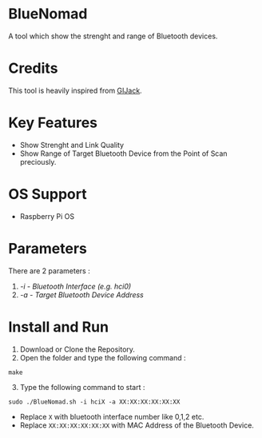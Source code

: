 # BlueNomad
A tool which show the strenght and range of Bluetooth devices.

# Credits
This tool is heavily inspired from [GIJack](https://github.com/GIJack/BlueRanger).

# Key Features
- Show Strenght and Link Quality
- Show Range of Target Bluetooth Device from the Point of Scan preciously.

# OS Support
- Raspberry Pi OS

# Parameters
There are 2 parameters :
1. *-i - Bluetooth Interface (e.g. hci0)*
2. *-a - Target Bluetooth Device Address*

# Install and Run
1. Download or Clone the Repository.
2. Open the folder and type the following command :

```
make
```
3. Type the following command to start :
```
sudo ./BlueNomad.sh -i hciX -a XX:XX:XX:XX:XX:XX
```
- Replace `X` with bluetooth interface number like 0,1,2 etc.
- Replace `XX:XX:XX:XX:XX:XX` with MAC Address of the Bluetooth Device.
